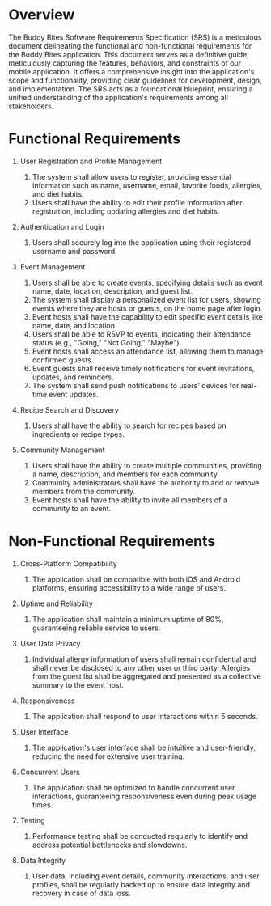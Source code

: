 # Overview

The Buddy Bites Software Requirements Specification (SRS) is a meticulous document delineating the functional and non-functional requirements for the Buddy Bites application. This document serves as a definitive guide, meticulously capturing the features, behaviors, and constraints of our mobile application. It offers a comprehensive insight into the application's scope and functionality, providing clear guidelines for development, design, and implementation. The SRS acts as a foundational blueprint, ensuring a unified understanding of the application's requirements among all stakeholders.

# Functional Requirements

1. User Registration and Profile Management
    1. The system shall allow users to register, providing essential information such as name, username, email, favorite foods, allergies, and diet habits.
    2. Users shall have the ability to edit their profile information after registration, including updating allergies and diet habits.

2. Authentication and Login
    1. Users shall securely log into the application using their registered username and password.

3. Event Management
    1. Users shall be able to create events, specifying details such as event name, date, location, description, and guest list.
    2. The system shall display a personalized event list for users, showing events where they are hosts or guests, on the home page after login.
    3. Event hosts shall have the capability to edit specific event details like name, date, and location.
    4. Users shall be able to RSVP to events, indicating their attendance status (e.g., "Going," "Not Going," "Maybe").
    5. Event hosts shall access an attendance list, allowing them to manage confirmed guests.
    6. Event guests shall receive timely notifications for event invitations, updates, and reminders.
    7. The system shall send push notifications to users' devices for real-time event updates.

4. Recipe Search and Discovery
    1. Users shall have the ability to search for recipes based on ingredients or recipe types.

5. Community Management
    1. Users shall have the ability to create multiple communities, providing a name, description, and members for each community.
    2. Community administrators shall have the authority to add or remove members from the community.
    3. Event hosts shall have the ability to invite all members of a community to an event.

# Non-Functional Requirements

1. Cross-Platform Compatibility
    1. The application shall be compatible with both iOS and Android platforms, ensuring accessibility to a wide range of users.

2. Uptime and Reliability
    1. The application shall maintain a minimum uptime of 80%, guaranteeing reliable service to users.

3. User Data Privacy
    1. Individual allergy information of users shall remain confidential and shall never be disclosed to any other user or third party. Allergies from the guest list shall be aggregated and presented as a collective summary to the event host.

4. Responsiveness
    1. The application shall respond to user interactions within 5 seconds.

5. User Interface
    1. The application's user interface shall be intuitive and user-friendly, reducing the need for extensive user training.

6. Concurrent Users
    1. The application shall be optimized to handle concurrent user interactions, guaranteeing responsiveness even during peak usage times.

7. Testing
    1. Performance testing shall be conducted regularly to identify and address potential bottlenecks and slowdowns.

8. Data Integrity
    1. User data, including event details, community interactions, and user profiles, shall be regularly backed up to ensure data integrity and recovery in case of data loss.
